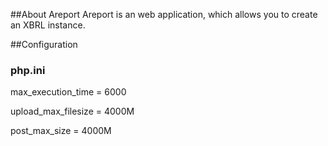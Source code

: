 ##About Areport
Areport is an web application, which allows you to create an XBRL instance.

##Configuration
### php.ini
max_execution_time = 6000

upload_max_filesize = 4000M

post_max_size = 4000M

